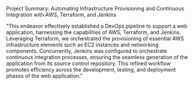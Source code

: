 Project Summary: Automating Infrastructure Provisioning and Continuous Integration with AWS, Terraform, and Jenkins


"This endeavor effectively established a DevOps pipeline to support a web application, harnessing the capabilities of AWS, Terraform, and Jenkins. Leveraging Terraform, we orchestrated the provisioning of essential AWS infrastructure elements such as EC2 instances and networking components. Concurrently, Jenkins was configured to orchestrate continuous integration processes, ensuring the seamless generation of the application from its source control repository. This refined workflow promotes efficiency across the development, testing, and deployment phases of the web application."

